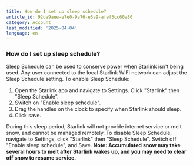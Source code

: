```yaml
---
title: How do I set up sleep schedule?
article_id: 92da9aee-e7e0-9a76-e5a9-afef3cc60a80
category: Account
last_modified: '2025-04-04'
language: en
---
```


### How do I set up sleep schedule? 
Sleep Schedule can be used to conserve power when Starlink isn't being used. Any user connected to the local Starlink WiFi network can adjust the Sleep Schedule setting. To enable Sleep Schedule:
  1. Open the Starlink app and navigate to Settings. Click "Starlink" then "Sleep Schedule".
  2. Switch on "Enable sleep schedule".
  3. Drag the handles on the clock to specify when Starlink should sleep.
  4. Click save.


During this sleep period, Starlink will not provide internet service or melt snow, and cannot be managed remotely.
To disable Sleep Schedule, navigate to Settings, click "Starlink" then "Sleep Schedule". Switch off "Enable sleep schedule", and Save.
**Note: Accumulated snow may take several hours to melt after Starlink wakes up, and you may need to clear off snow to resume service.**
